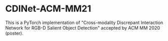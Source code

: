 # CDINet-ACM-MM21
This is a PyTorch implementation of "Cross-modality Discrepant Interaction Network for RGB-D Salient Object Detection" accepted by ACM MM 2020 (poster).
